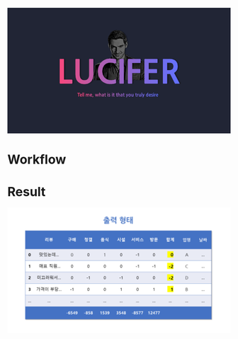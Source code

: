![image-20220603174319056](README/image-20220603174319056.png)

# Workflow




# Result

![image-20220601214414578](README/image-20220601214414578.png)